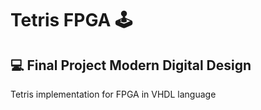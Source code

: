 # Tetris FPGA 🕹️
💻 Final Project Modern Digital Design
-------------------------------------
Tetris implementation for FPGA in VHDL language
